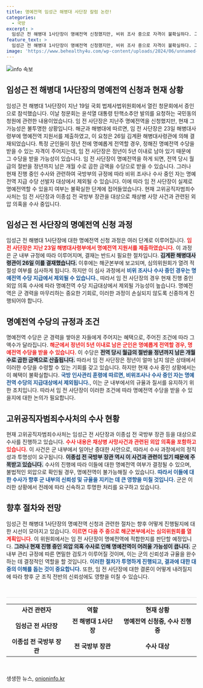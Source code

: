 ```yaml
---
title: 명예전역 임성근 해병대 사단장 칼럼 논란!
categories:
  - 국방
excerpt: >
  임성근 전 해병대 1사단장이 명예전역 신청했지만, 비위 조사 중으로 자격이 불확실하다. 그의 운명은 법적 여파에 달려있어, 군인 정년을 앞둔 그의 결과가 주목된다.
feature_text: >
  임성근 전 해병대 1사단장이 명예전역 신청했지만, 비위 조사 중으로 자격이 불확실하다. 그의 운명은 법적 여파에 달려있어, 군인 정년을 앞둔 그의 결과가 주목된다.
image: 'https://www.behealthy4u.com/wp-content/uploads/2024/06/unnamed-file.png'
---
```


<p><img src="https://www.behealthy4u.com/wp-content/uploads/2024/06/unnamed-file.png" alt="info 속보" /></p>

<h2 data-ke-size="size26">임성근 전 해병대 1사단장의 명예전역 신청과 현재 상황</h2>

<p data-ke-size="size16">임성근 전 해병대 1사단장이 지난 19일 국회 법제사법위원회에서 열린 청문회에서 증인으로 참석했습니다. 이날 청문회는 윤석열 대통령 탄핵소추안 발의를 요청하는 국민동의 청원에 관련한 내용이었습니다. 임 전 사단장은 지난주 명예전역을 신청했지만, 현재 그 가능성은 불투명한 상황입니다. 해군과 해병대에 따르면, 임 전 사단장은 23일 해병대사령부에 명예전역 지원서를 제출하였고, 이 요청은 26일 김계환 해병대사령관에 의해 결재되었습니다. 특정 군인들이 정년 전에 명예롭게 전역할 경우, 정해진 명예전역 수당을 받을 수 있는 자격이 주어지는데, 임 전 사단장은 정년이 5년 이내로 남아 있기 때문에 그 수당을 받을 가능성이 있습니다. 임 전 사단장이 명예전역을 하게 되면, 전역 당시 월급의 절반을 정년까지 남은 개월 수로 곱한 금액을 수당으로 받을 수 있습니다. 그러나 현재 진행 중인 수사와 관련하여 국방부의 규정에 따라 비위 조사나 수사 중인 자는 명예전역 지급 수당 선발자 대상에서 제외될 수 있습니다. 이에 따라 임 전 사단장이 실제로 명예전역할 수 있을지 여부는 불확실한 단계에 접어들었습니다. 현재 고위공직자범죄수사처는 임 전 사단장과 이종섭 전 국방부 장관을 대상으로 채상병 사망 사건과 관련된 외압 의혹을 수사 중입니다.</p>

<h2 data-ke-size="size26">임성근 전 사단장의 명예전역 신청 과정</h2>

<p data-ke-size="size16">임성근 전 해병대 1사단장에 대한 명예전역 신청 과정은 여러 단계로 이루어집니다. <b><span style="color: #ee2323;">임 전 사단장은 지난 23일 해병대사령부에서 명예전역 지원서를 제출하였습니다.</span></b> 이 과정은 군 내부 규정에 따라 이루어지며, 결재는 반드시 필요한 절차입니다. <b><span style="background-color: #21538527;">김계환 해병대사령관이 26일 이를 결재했습니다.</span></b> 이후에는 해군본부에 보고되며, 심의위원회가 열려 적절성 여부를 심사하게 됩니다. 하지만 이 심사 과정에서 <b><span style="color: #1a5490;">비위 조사나 수사 중인 경우는 명예전역 수당 지급에서 제외될 수 있습니다.</span></b>, 따라서 임 전 사단장의 경우 현재 진행 중인 외압 의혹 수사에 따라 명예전역 수당 지급대상에서 제외될 가능성이 높습니다. 명예전역은 군 경력을 마무리하는 중요한 기회로, 이러한 과정이 손실되지 않도록 신중하게 진행되어야 합니다.</p>

<h2 data-ke-size="size26">명예전역 수당의 규정과 조건</h2>

<p data-ke-size="size16">명예전역 수당은 군 경력을 쌓아온 자들에게 주어지는 혜택으로, 주어진 조건에 따라 그 액수가 달라집니다. <b><span style="color: #ee2323;">해군에서 정년이 5년 이내로 남은 군인은 명예롭게 전역할 경우, 명예전역 수당을 받을 수 있습니다.</span></b> 이 수당은 <b><span style="background-color: #21538527;">전역 당시 월급의 절반을 정년까지 남은 개월 수로 곱한 금액으로 산출됩니다.</span></b> 따라서 임 전 사단장은 정년이 얼마 남지 않은 상태에서 이러한 수당을 수령할 수 있는 기회를 갖고 있습니다. 하지만 현재 수사 중인 상황에서는 이 혜택이 불확실합니다. <b><span style="color: #1a5490;">국방 인사관리 훈령에 따르면, 비위조사나 수사 중인 자는 명예전역 수당의 지급대상에서 제외됩니다.</span></b>, 이는 군 내부에서의 규율과 질서를 유지하기 위한 조치입니다. 따라서 임 전 사단장이 이러한 조건에 따라 명예전역 수당을 받을 수 있을지에 대한 논의가 필요합니다.</p>

<h2 data-ke-size="size26">고위공직자범죄수사처의 수사 현황</h2>

<p data-ke-size="size16">현재 고위공직자범죄수사처는 임성근 전 사단장과 이종섭 전 국방부 장관 등을 대상으로 수사를 진행하고 있습니다. <b><span style="color: #ee2323;">수사 내용은 채상병 사망사건과 관련된 외압 의혹을 포함하고 있습니다.</span></b> 이 사건은 군 내부에서 일어난 중대한 사안으로, 따라서 수사 과정에서의 정직성과 투명성이 요구됩니다. <b><span style="background-color: #21538527;">이종섭 전 국방부 장관 역시 이 사건과 관련이 있기 때문에 주목받고 있습니다.</span></b> 수사의 진행에 따라 이들에 대한 명예전역 여부가 결정될 수 있으며, 불법적인 외압으로 확인될 경우, 명예전역이 불가능해질 수 있습니다. <b><span style="color: #1a5490;">따라서 이들에 대한 수사가 향후 군 내부의 신뢰성 및 규율을 지키는 데 큰 영향을 미칠 것입니다.</span></b> 군은 이러한 상황에서 전례에 따라 신속하고 투명한 처리를 요구하고 있습니다.</p>

<h2 data-ke-size="size26">향후 절차와 전망</h2>

<p data-ke-size="size16">임성근 전 해병대 1사단장의 명예전역 신청과 관련한 절차는 향후 어떻게 진행될지에 대한 시선이 모아지고 있습니다. <b><span style="color: #ee2323;">이르면 다음 주 중으로 해군본부에서는 심의위원회를 열 계획입니다.</span></b> 이 위원회에서는 임 전 사단장이 명예전역에 적합한지를 판단할 예정입니다. <b><span style="background-color: #21538527;">그러나 현재 진행 중인 외압 의혹 수사로 인해 명예전역이 어려울 가능성이 큽니다.</span></b> 군 내부 관리 규정에 따른 면밀한 검토가 이루어질 것이며, 이는 군의 신뢰성과 규율을 완수하는 데 결정적인 역할을 할 것입니다. <b><span style="color: #1a5490;">이러한 절차가 투명하게 진행되고, 결과에 대한 대중의 이해를 돕는 것이 중요합니다.</span></b> 또한, 임 전 사단장에 대한 결론이 어떻게 내려질지에 따라 향후 군 조직 전반의 신뢰성에도 영향을 미칠 수 있습니다.</p>

<p data-ke-size="size16">&nbsp;</p>

<hr style="height: 2px; border:none; background-color:#eee;" />

<table style="width: 100%;">
    <tr>
        <td style="text-align: center; height: 17px;"><b>사건 관련자</b></td>
        <td style="text-align: center; height: 17px;"><b>역할</b></td>
        <td style="text-align: center; height: 17px;"><b>현재 상황</b></td>
    </tr>
    <tr>
        <td style="text-align: center; height: 17px;"><b>임성근 전 사단장</b></td>
        <td style="text-align: center; height: 17px;"><b>전 해병대 1사단장</b></td>
        <td style="text-align: center; height: 17px;"><b>명예전역 신청중, 수사 진행중</b></td>
    </tr>
    <tr>
        <td style="text-align: center; height: 17px;"><b>이종섭 전 국방부 장관</b></td>
        <td style="text-align: center; height: 17px;"><b>전 국방부 장관</b></td>
        <td style="text-align: center; height: 17px;"><b>수사 대상</b></td>
    </tr>
</table>

<p data-ke-size="size16">&nbsp;</p>
생생한 뉴스, <a href="https://onioninfo.kr" rel="dofollow">onioninfo.kr</a>


